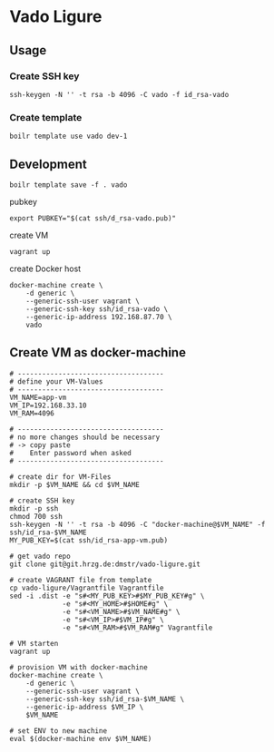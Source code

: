 # Vado Ligure

## Usage

### Create SSH key

    ssh-keygen -N '' -t rsa -b 4096 -C vado -f id_rsa-vado

### Create template

    boilr template use vado dev-1

## Development

    boilr template save -f . vado
pubkey

    export PUBKEY="$(cat ssh/d_rsa-vado.pub)"

create VM

    vagrant up
    
create Docker host
    
    docker-machine create \
        -d generic \
        --generic-ssh-user vagrant \
        --generic-ssh-key ssh/id_rsa-vado \
        --generic-ip-address 192.168.87.70 \
        vado

## Create VM as docker-machine

```
# ------------------------------------
# define your VM-Values
# ------------------------------------
VM_NAME=app-vm
VM_IP=192.168.33.10
VM_RAM=4096

# ------------------------------------
# no more changes should be necessary
# -> copy paste
#    Enter password when asked
# ------------------------------------

# create dir for VM-Files
mkdir -p $VM_NAME && cd $VM_NAME

# create SSH key
mkdir -p ssh
chmod 700 ssh
ssh-keygen -N '' -t rsa -b 4096 -C "docker-machine@$VM_NAME" -f ssh/id_rsa-$VM_NAME
MY_PUB_KEY=$(cat ssh/id_rsa-app-vm.pub)

# get vado repo
git clone git@git.hrzg.de:dmstr/vado-ligure.git

# create VAGRANT file from template
cp vado-ligure/Vagrantfile Vagrantfile
sed -i .dist -e "s#<MY_PUB_KEY>#$MY_PUB_KEY#g" \
             -e "s#<MY_HOME>#$HOME#g" \
             -e "s#<VM_NAME>#$VM_NAME#g" \
             -e "s#<VM_IP>#$VM_IP#g" \
             -e "s#<VM_RAM>#$VM_RAM#g" Vagrantfile

# VM starten
vagrant up

# provision VM with docker-machine
docker-machine create \
    -d generic \
    --generic-ssh-user vagrant \
    --generic-ssh-key ssh/id_rsa-$VM_NAME \
    --generic-ip-address $VM_IP \
    $VM_NAME

# set ENV to new machine
eval $(docker-machine env $VM_NAME)
```

